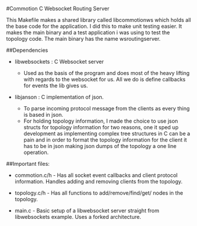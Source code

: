 #Commotion C Websocket Routing Server
 
This Makefile makes a shared library called libcommotionws which holds
all the base code for the application. I did this to make unit testing easier.
It makes the main binary and a test application i was using to test the topology
code. The main binary has the name wsroutingserver.

##Dependencies

* libwebsockets : C Websocket server  
    * Used as the basis of the program and does most of the heavy lifting with
regards to the websocket for us. All we do is define callbacks for events the lib
gives us.

* libjanson : C implementation of json.
    * To parse incoming protocol message from the clients as every
thing is based in json. 
    * For holding topology information, I made the choice to use json structs
for topology information for two reasons, one it sped up development as
implementing complex tree structures in C can be a pain and in order to format the
topology information for the client it has to be in json making json dumps of the 
topology a one line operation.  
 
##Important files:

* commotion.c/h - Has all socket event callbacks and client protocol information.
Handles adding and removing clients from the topology.

* topology.c/h - Has all functions to add/remove/find/get/ nodes in the topology.

* main.c - Basic setup of a libwebsocket server straight from libwebsockets example.
Uses a forked architecture. 

